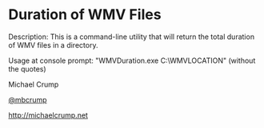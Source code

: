 Duration of WMV Files
===========
Description: This is a command-line utility that will return the total duration of WMV files in a directory. 

Usage at console prompt: "WMVDuration.exe C:\WMVLOCATION" (without the quotes)


Michael Crump

[@mbcrump](https://www.twitter.com/mbcrump "@mbcrump")

http://michaelcrump.net
